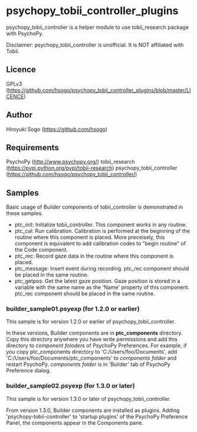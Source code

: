 psychopy_tobii_controller_plugins
====================================

psychopy_tobii_controller is a helper module to use tobii_research package with PsychoPy.

Disclaimer: psychopy_tobii_controller is unofficial. It is NOT affiliated with Tobii.


## Licence

GPLv3 (https://github.com/hsogo/psychopy_tobii_controller_plugins/blob/master/LICENCE)

## Author

Hiroyuki Sogo (https://github.com/hsogo)

## Requirements

PsychoPy (http://www.psychopy.org/)
tobii_research (https://pypi.python.org/pypi/tobii-research)
psychopy_tobii_controller (https://github.com/hsogo/psychopy_tobii_controller/)

## Samples

Basic usage of Builder components of tobii_controller is demonstrated in these samples.

- ptc_init: Initialize tobii_controller. This component works in any routine.
- ptc_cal: Run calibration. Calibration is performed at the beginning of the routine where this component is placed.  More preceisely, this component is equivalent to add calibration codes to "begin routine" of the Code component.
- ptc_rec: Record gaze data in the routine where this component is placed.
- ptc_message: Insert event during recording. ptc_rec component should be placed in the same routine.
- ptc_getpos: Get the latest gaze position. Gaze position is stored in a variable with the same name as the 'Name' property of this component.  ptc_rec component should be placed in the same routine.

### builder_sample01.psyexp (for 1.2.0 or earlier)

This sample is for version 1.2.0 or earlier of psychopy_tobii_controller.

In these versions, Builder components are in **ptc_components** directory.
Copy this directory anywhere you have write permissions and add this directory to *component foloders* of PsychoPy Preferences.
For example, if you copy ptc_components directory to 'C:/Users/foo/Documents', add 'C:/Users/foo/Documents/ptc_components' to *components folder* and restart PsychoPy.  *components folder* is in 'Builder' tab of PsychoPy Preference dialog.

### builder_sample02.psyexp (for 1.3.0 or later)

This sample is for version 1.3.0 or later of psychopy_tobii_controller.

From version 1.3.0, Builder components are installed as plugins.  Adding 'psychopy-tobii-controller' to 'startup plugins' of the PsychoPy Preference Panel, the components appear in the Components pane.


